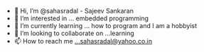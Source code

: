- 👋 Hi, I’m @sahasradal   - Sajeev Sankaran
- 👀 I’m interested in ...  embedded programming
- 🌱 I’m currently learning ... how to program and I am a hobbyist
- 💞️ I’m looking to collaborate on ...learning
- 📫 How to reach me ...sahasradal@yahoo.co.in

<!---
sahasradal/sahasradal is a ✨ special ✨ repository because its `README.md` (this file) appears on your GitHub profile.
You can click the Preview link to take a look at your changes.
--->
